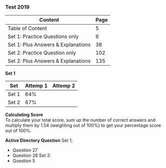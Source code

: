 ### Test 2019
Content                           | Page
----------------------------------|------
Table of Content                  | 5    
Set 1: Practice Questions only    | 6    
Set 1: Plus Answers & Explanations| 38   
Set 2: Practice Question only     | 102        
Set 2: Plus Answers & Explanations| 135


__Set 1__

Set   | Attemp 1 | Attemp 2
------|----------|---------
Set 1 |   64%    |
Set 2 |   67%    |

__Calculating Score__  
To calculate your total score, sum up the number of correct answers and multiply them by 1.54 (weighting out of 100%) to get your percentage score out of 100%.  

__Active Directory Question__
Set 1;
* Question 27
* Question 28
Set 2:
* Question 5
